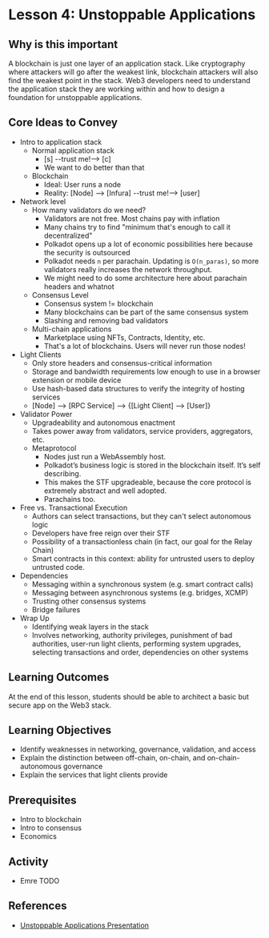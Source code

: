 # Lesson 4: Unstoppable Applications

## Why is this important

A blockchain is just one layer of an application stack. Like cryptography where attackers will go after the weakest link, blockchain attackers will also find the weakest point in the stack. Web3 developers need to understand the application stack they are working within and how to design a foundation for unstoppable applications.

## Core Ideas to Convey

- Intro to application stack
  - Normal application stack
    - [s] --trust me!--> [c]
    - We want to do better than that
  - Blockchain
    - Ideal: User runs a node
    - Reality: [Node] --> [Infura] --trust me!--> [user]
- Network level
  - How many validators do we need?
    - Validators are not free. Most chains pay with inflation
    - Many chains try to find "minimum that's enough to call it decentralized"
    - Polkadot opens up a lot of economic possibilities here because the security is outsourced
    - Polkadot needs `n` per parachain. Updating is `O(n_paras)`, so more validators really increases the network throughput.
    - We might need to do some architecture here about parachain headers and whatnot
  - Consensus Level
    - Consensus system != blockchain
    - Many blockchains can be part of the same consensus system
    - Slashing and removing bad validators
  - Multi-chain applications
    - Marketplace using NFTs, Contracts, Identity, etc.
    - That's a lot of blockchains. Users will never run those nodes!
- Light Clients
  - Only store headers and consensus-critical information
  - Storage and bandwidth requirements low enough to use in a browser extension or mobile device
  - Use hash-based data structures to verify the integrity of hosting services
  - [Node] --> [RPC Service] --> {[Light Client] --> [User]}
- Validator Power
  - Upgradeability and autonomous enactment
  - Takes power away from validators, service providers, aggregators, etc.
  - Metaprotocol
    - Nodes just run a WebAssembly host.
    - Polkadot’s business logic is stored in the blockchain itself. It’s self describing.
    - This makes the STF upgradeable, because the core protocol is extremely abstract and well adopted.
    - Parachains too.
- Free vs. Transactional Execution
  - Authors can select transactions, but they can't select autonomous logic
  - Developers have free reign over their STF
  - Possibility of a transactionless chain (in fact, our goal for the Relay Chain)
  - Smart contracts in this context: ability for untrusted users to deploy untrusted code.
- Dependencies
  - Messaging within a synchronous system (e.g. smart contract calls)
  - Messaging between asynchronous systems (e.g. bridges, XCMP)
  - Trusting other consensus systems
  - Bridge failures
- Wrap Up
  - Identifying weak layers in the stack
  - Involves networking, authority privileges, punishment of bad authorities, user-run light clients, performing system upgrades, selecting transactions and order, dependencies on other systems


## Learning Outcomes

At the end of this lesson, students should be able to architect a basic but secure app on the Web3 stack.

## Learning Objectives

- Identify weaknesses in networking, governance, validation, and access
- Explain the distinction between off-chain, on-chain, and on-chain-autonomous governance
- Explain the services that light clients provide

## Prerequisites

- Intro to blockchain
- Intro to consensus
- Economics

## Activity

- Emre TODO

## References

- [Unstoppable Applications Presentation](https://docs.google.com/presentation/d/12CAlrxqnY6ASWI1Tp38FlBn9N9t4sn16fTwhjkxYcVg/edit#slide=id.g84497e2749_0_72)
